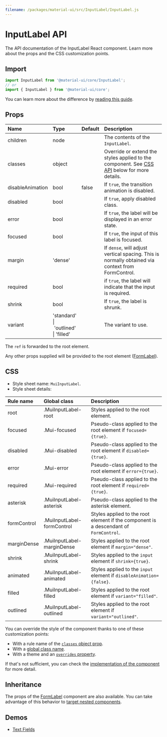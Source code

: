 ```yaml
---
filename: /packages/material-ui/src/InputLabel/InputLabel.js
---
```


<!--- This documentation is automatically generated, do not try to edit it. -->

# InputLabel API

<p class="description">The API documentation of the InputLabel React component. Learn more about the props and the CSS customization points.</p>

## Import

```js
import InputLabel from '@material-ui/core/InputLabel';
// or
import { InputLabel } from '@material-ui/core';
```

You can learn more about the difference by [reading this guide](/guides/minimizing-bundle-size/).



## Props

| Name | Type | Default | Description |
|:-----|:-----|:--------|:------------|
| <span class="prop-name">children</span> | <span class="prop-type">node</span> |  | The contents of the `InputLabel`. |
| <span class="prop-name">classes</span> | <span class="prop-type">object</span> |  | Override or extend the styles applied to the component. See [CSS API](#css) below for more details. |
| <span class="prop-name">disableAnimation</span> | <span class="prop-type">bool</span> | <span class="prop-default">false</span> | If `true`, the transition animation is disabled. |
| <span class="prop-name">disabled</span> | <span class="prop-type">bool</span> |  | If `true`, apply disabled class. |
| <span class="prop-name">error</span> | <span class="prop-type">bool</span> |  | If `true`, the label will be displayed in an error state. |
| <span class="prop-name">focused</span> | <span class="prop-type">bool</span> |  | If `true`, the input of this label is focused. |
| <span class="prop-name">margin</span> | <span class="prop-type">'dense'</span> |  | If `dense`, will adjust vertical spacing. This is normally obtained via context from FormControl. |
| <span class="prop-name">required</span> | <span class="prop-type">bool</span> |  | if `true`, the label will indicate that the input is required. |
| <span class="prop-name">shrink</span> | <span class="prop-type">bool</span> |  | If `true`, the label is shrunk. |
| <span class="prop-name">variant</span> | <span class="prop-type">'standard'<br>&#124;&nbsp;'outlined'<br>&#124;&nbsp;'filled'</span> |  | The variant to use. |

The `ref` is forwarded to the root element.

Any other props supplied will be provided to the root element ([FormLabel](/api/form-label/)).

## CSS

- Style sheet name: `MuiInputLabel`.
- Style sheet details:

| Rule name | Global class | Description |
|:-----|:-------------|:------------|
| <span class="prop-name">root</span> | <span class="prop-name">.MuiInputLabel-root</span> | Styles applied to the root element.
| <span class="prop-name">focused</span> | <span class="prop-name">.Mui-focused</span> | Pseudo-class applied to the root element if `focused={true}`.
| <span class="prop-name">disabled</span> | <span class="prop-name">.Mui-disabled</span> | Pseudo-class applied to the root element if `disabled={true}`.
| <span class="prop-name">error</span> | <span class="prop-name">.Mui-error</span> | Pseudo-class applied to the root element if `error={true}`.
| <span class="prop-name">required</span> | <span class="prop-name">.Mui-required</span> | Pseudo-class applied to the root element if `required={true}`.
| <span class="prop-name">asterisk</span> | <span class="prop-name">.MuiInputLabel-asterisk</span> | Pseudo-class applied to the asterisk element.
| <span class="prop-name">formControl</span> | <span class="prop-name">.MuiInputLabel-formControl</span> | Styles applied to the root element if the component is a descendant of `FormControl`.
| <span class="prop-name">marginDense</span> | <span class="prop-name">.MuiInputLabel-marginDense</span> | Styles applied to the root element if `margin="dense"`.
| <span class="prop-name">shrink</span> | <span class="prop-name">.MuiInputLabel-shrink</span> | Styles applied to the `input` element if `shrink={true}`.
| <span class="prop-name">animated</span> | <span class="prop-name">.MuiInputLabel-animated</span> | Styles applied to the `input` element if `disableAnimation={false}`.
| <span class="prop-name">filled</span> | <span class="prop-name">.MuiInputLabel-filled</span> | Styles applied to the root element if `variant="filled"`.
| <span class="prop-name">outlined</span> | <span class="prop-name">.MuiInputLabel-outlined</span> | Styles applied to the root element if `variant="outlined"`.

You can override the style of the component thanks to one of these customization points:

- With a rule name of the [`classes` object prop](/customization/components/#overriding-styles-with-classes).
- With a [global class name](/customization/components/#overriding-styles-with-global-class-names).
- With a theme and an [`overrides` property](/customization/globals/#css).

If that's not sufficient, you can check the [implementation of the component](https://github.com/mui-org/material-ui/blob/master/packages/material-ui/src/InputLabel/InputLabel.js) for more detail.

## Inheritance

The props of the [FormLabel](/api/form-label/) component are also available.
You can take advantage of this behavior to [target nested components](/guides/api/#spread).

## Demos

- [Text Fields](/components/text-fields/)


